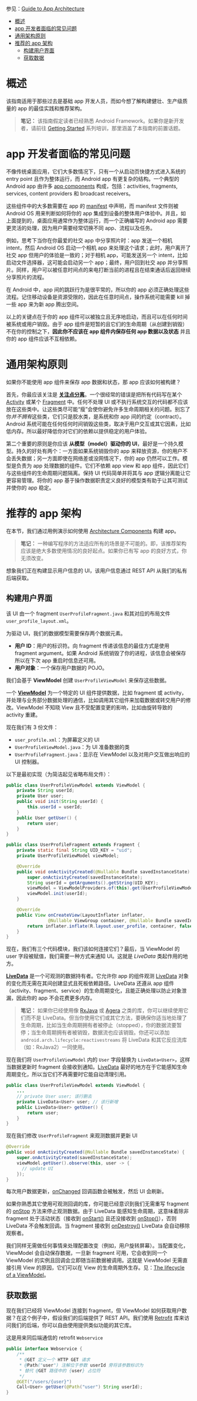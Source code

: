 参见：[Guide to App Architecture](https://developer.android.com/topic/libraries/architecture/guide.html)

- [概述](#%E6%A6%82%E8%BF%B0)
- [app 开发者面临的常见问题](#app-%E5%BC%80%E5%8F%91%E8%80%85%E9%9D%A2%E4%B8%B4%E7%9A%84%E5%B8%B8%E8%A7%81%E9%97%AE%E9%A2%98)
- [通用架构原则](#%E9%80%9A%E7%94%A8%E6%9E%B6%E6%9E%84%E5%8E%9F%E5%88%99)
- [推荐的 app 架构](#%E6%8E%A8%E8%8D%90%E7%9A%84-app-%E6%9E%B6%E6%9E%84)
    - [构建用户界面](#%E6%9E%84%E5%BB%BA%E7%94%A8%E6%88%B7%E7%95%8C%E9%9D%A2)
    - [获取数据](#%E8%8E%B7%E5%8F%96%E6%95%B0%E6%8D%AE)

# 概述
该指南适用于那些过去是基础 app 开发人员，而如今想了解构建健壮、生产级质量的 app 的最佳实践和推荐架构。

> **笔记：** 该指南假定读者已经熟悉 Android Framework。如果你是新开发者，请前往 [Getting Started](https://developer.android.com/training/index.html) 系列培训，那里涵盖了本指南的前置话题。

# app 开发者面临的常见问题
不像传统桌面应用，它们大多数情况下，只有一个从启动页快捷方式进入系统的 entry point 且作为整体运行，而 Android app 有更复杂的结构。一个典型的 Android app 由许多 [app components](https://developer.android.com/guide/components/fundamentals.html#Components) 构成，包括：activities, fragments, services, content providers 和 broadcast receivers。

这些组件中的大多数需要在 app 的 [manifest](https://developer.android.com/guide/topics/manifest/manifest-intro.html) 中声明，而 manifest 文件则被 Android OS 用来判断如何将你的 app 集成到设备的整体用户体验中。并且，如上面提到的，桌面应用通常作为整体运行，而一个正确编写的 Android app 需要更灵活的处理，因为用户需要经常切换不同 app、流程以及任务。

例如，思考下当你在你最爱的社交 app 中分享照片时：app 发送一个相机 intent，然后 Android OS 启动一个相机 app 来处理这个请求；此时，用户离开了社交 app 但用户的体验是一致的；对于相机 app，可能发送另一个 intent，比如启动文件选择器，这可能会启动另一个 app；最终，用户回到社交 app 并分享照片。同样，用户可以被任意时间点的来电打断当前的进程且在结束通话后返回继续分享照片的流程。

在 Android 中，app 间的跳跃行为是很平常的，所以你的 app 必须正确处理这些流程。记住移动设备是资源受限的，因此在任意时间点，操作系统可能需要 kill 掉一些 app 来为新 app 腾出空间。

以上的关键点在于你的 app 组件可以被独立且无序地启动，而且可以在任何时间被系统或用户销毁。由于 app 组件是短暂的且它们的生命周期（从创建到销毁）不在你的控制之下，**因此你不应该在 app 组件内保存任何 app 数据以及状态** 并且你的 app 组件应该不互相依赖。

# 通用架构原则
如果你不能使用 app 组件来保存 app 数据和状态，那 app 应该如何被构建？

首先，你最应该关注是 **[关注点分离](https://en.wikipedia.org/wiki/Separation_of_concerns)**。一个很经常的错误是把所有代码写在某个 [Activity](https://developer.android.com/reference/android/app/Activity.html) 或某个 [Fragment](https://developer.android.com/reference/android/app/Fragment.html) 中。任何不处理 UI 或不执行系统交互的代码都不应该放在这些类中。让这些类尽可能“瘦”会使你避免许多生命周期相关的问题。别忘了你*并不拥有*这些类，它们只是胶水类，是系统和你 app 间的约定（contract）。Android 系统可能在任何任何时间销毁这些类，取决于用户交互或其它因素，比如低内存。所以最好降低你对它们的依赖以提供稳定的用户体验。

第二个重要的原则是你应该 **从模型（model）驱动你的 UI**，最好是一个持久模型。持久的好处有两个：一方面如果系统销毁你的 app 来释放资源，你的用户不会丢失数据；另一方面即使在网络差或没网情况下，你的 app 仍然可以工作。模型是负责为 app 处理数据的组件。它们不依赖 app view 和 app 组件，因此它们与这些组件的生命周期问题隔离。保持 UI 代码简单并将其与 app 逻辑分离能让它更容易管理。将你的 app 基于操作数据职责定义良好的模型类有助于让其可测试并使你的 app 稳定。

# 推荐的 app 架构
在本节，我们通过用例演示如何使用 [Architecture Components](https://developer.android.com/topic/libraries/architecture/index.html) 构建 app。

> **笔记：** 一种编写程序的方法适应所有的场景是不可能的。即，该推荐架构应该是绝大多数使用情况的良好起点。如果你已有写 app 的良好方式，你无须改变。

想象我们正在构建显示用户信息的 UI，该用户信息通过 REST API 从我们的私有后端获取。

## 构建用户界面
该 UI 由一个 fragment `UserProfileFragment.java` 和其对应的布局文件 `user_profile_layout.xml`。

为驱动 UI，我们的数据模型需要保存两个数据元素。

- **用户 ID**：用户的标识符。向 fragment 传递该信息的最佳方式是使用 fragment argument。如果 Android 系统销毁了你的进程，该信息会被保存所以在下次 app 重启时信息还可用。
- **用户对象**：一个保存用户数据的 POJO。

我们会基于 **ViewModel** 创建 `UserProfileViewModel` 来保存这些数据。

一个 [**ViewModel**](https://developer.android.com/topic/libraries/architecture/viewmodel.html) 为一个特定的 UI 组件提供数据，比如 fragment 或 activity，并处理与业务部分数据处理的通信，比如调用其它组件来加载数据或转交用户的修改。ViewModel 不知晓 View 且不受配置变更的影响，比如由旋转导致的 activity 重建。

现在我们有 3 份文件：

- `user_profile.xml`：为屏幕定义的 UI
- `UserProfileViewModel.java`：为 UI 准备数据的类
- `UserProfileFragment.java`：显示在 ViewModel 以及对用户交互做出响应的 UI 控制器。

以下是最初实现（为简洁起见省略布局文件）：
```java
public class UserProfileViewModel extends ViewModel {
    private String userId;
    private User user;
    public void init(String userId) {
        this.userId = userId;
    }
    public User getUser() {
        return user;
    }
}
```

```java
public class UserProfileFragment extends Fragment {
    private static final String UID_KEY = "uid";
    private UserProfileViewModel viewModel;

    @Override
    public void onActivityCreated(@Nullable Bundle savedInstanceState) {
        super.onActivityCreated(savedInstanceState);
        String userId = getArguments().getString(UID_KEY);
        viewModel = ViewModelProviders.of(this).get(UserProfileViewModel.class);
        viewModel.init(userId);
    }

    @Override
    public View onCreateView(LayoutInflater inflater,
                @Nullable ViewGroup container, @Nullable Bundle savedInstanceState) {
        return inflater.inflate(R.layout.user_profile, container, false);
    }
}
```

现在，我们有三个代码模块，我们该如何连接它们？最后，当 ViewModel 的 user 字段被赋值，我们需要一种方式来通知 UI。这就是 *LiveData* 类起作用的地方。

[**LiveData**](https://developer.android.com/topic/libraries/architecture/livedata.html) 是一个可观测的数据持有者。它允许你 app 的组件观测 [LiveData](https://developer.android.com/reference/android/arch/lifecycle/LiveData.html) 对象的变化而无需在其间创建显式且死板依赖路径。LiveData 还遵从 app 组件（activity、fragment、service）的生命周期变化，且能正确处理以防止对象泄漏，因此你的 app 不会花费更多内存。

> **笔记：** 如果你已经使用像 [RxJava](https://github.com/ReactiveX/RxJava) 或 [Agera](https://github.com/google/agera) 之类的库，你可以继续使用它们而不是 LiveData。但当你使用它们或其它方法，要确保你适当地处理了生命周期，比如当生命周期拥有者被停止（stopped），你的数据流要暂停；当生命周期拥有者被销毁，数据流也应该销毁。你还可以添加 `android.arch.lifecycle:reactivestreams` 将 LiveData 和其它反应流库（如：RxJava2）一同使用。

现在我们将 `UserProfileViewModel` 内的 `User` 字段替换为 `LiveData<User>`，这样当数据更新时 fragment 会接收到通知。[LiveData](https://developer.android.com/reference/android/arch/lifecycle/LiveData.html) 最好的地方在于它能感知生命周期变化，所以当它们不再需要时它能自动清理引用。

```java
public class UserProfileViewModel extends ViewModel {
    ...
    // private User user; 该行删去
    private LiveData<User> user; // 该行新增
    public LiveData<User> getUser() {
        return user;
    }
}
```

现在我们修改 `UserProfileFragment` 来观测数据并更新 UI

```java
@Override
public void onActivityCreated(@Nullable Bundle savedInstanceState) {
    super.onActivityCreated(savedInstanceState);
    viewModel.getUser().observe(this, user -> {
      // update UI
    });
}
```

每次用户数据更新，[onChanged](https://developer.android.com/reference/android/arch/lifecycle/Observer.html#onChanged(T)) 回调函数会被触发，然后 UI 会刷新。

如果你熟悉其它使用可观测回调的库，你可能已经意识到我们无需重写 fragment 的 [onStop](https://developer.android.com/reference/android/app/Fragment.html#onStop()) 方法来停止观测数据。由于 LiveData 能感知生命周期，这意味着除非 fragment 处于活动状态（接收到 [onStart()](https://developer.android.com/reference/android/app/Fragment.html#onStart()) 且还没接收到 [onStop()](https://developer.android.com/reference/android/app/Fragment.html#onStop())），否则 LiveData 不会触发回调。当 fragment 接收到 [onDestroy()](https://developer.android.com/reference/android/app/Fragment.html#onDestroy()) LiveData 会自动移除观察者。

我们同样无需做任何事情来处理配置改变（例如，用户旋转屏幕）。当配置变化，ViewModel 会自动保存数据，一旦新 fragment 可用，它会收到同一个 ViewModel 的实例且回调会立即随当前数据被调用。这就是 ViewModel 无需直接引用 View 的原因，它们可以在 View 的生命周期外生存。见：[The lifecycle of a ViewModel](https://developer.android.com/topic/libraries/architecture/viewmodel.html#the_lifecycle_of_a_viewmodel)。

## 获取数据

现在我们已经将 ViewModel 连接到 fragment，但 ViewModel 如何获取用户数据？在这个例子中，假设我们的后端提供了 REST API。我们使用 [Retrofit](http://square.github.io/retrofit/) 库来访问我们的后端，你可以自由使用提供类似功能的其它库。

这是用来同后端通信的 retrofit `Webservice`

```java
public interface Webservice {
    /**
     * @GET 定义一个 HTTP GET 请求
     * @Path("user") 注解位于参数 userId 旁将该参数标识为
     * 替代 @GET 路径中的 {user} 占位符
     */
    @GET("/users/{user}")
    Call<User> getUser(@Path("user") String userId);
}
``` 


